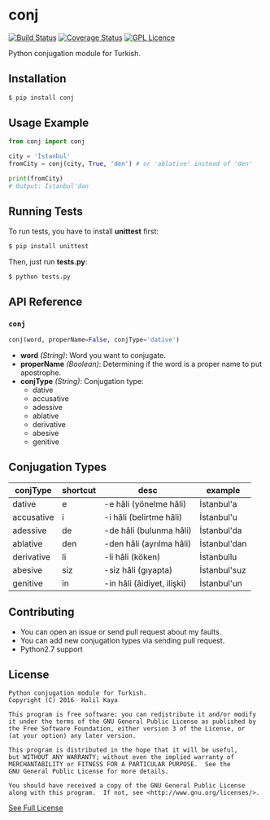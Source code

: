 # conj
[![Build Status](https://travis-ci.org/halilkaya/conj.svg?branch=master)](https://travis-ci.org/halilkaya/conj)
[![Coverage Status](https://coveralls.io/repos/github/halilkaya/conj/badge.svg?branch=master)](https://coveralls.io/github/halilkaya/conj?branch=master)
[![GPL Licence][licence-badge]](LICENSE)

Python conjugation module for Turkish.

## Installation
```sh
$ pip install conj
```

## Usage Example
```python
from conj import conj

city = 'İstanbul'
fromCity = conj(city, True, 'den') # or 'ablative' instead of 'den'

print(fromCity)
# Output: İstanbul'dan
```

## Running Tests
To run tests, you have to install **unittest** first:
```sh
$ pip install unittest
```
Then, just run **tests.py**:
```sh
$ python tests.py
```

## API Reference

### `conj`
```python
conj(word, properName=False, conjType='dative')
```

 - **word** *(String)*: Word you want to conjugate.
 - **properName** *(Boolean)*: Determining if the word is a proper name to put apostrophe.
 - **conjType** *(String)*: Conjugation type:
   - dative
   - accusative
   - adessive
   - ablative
   - derivative
   - abesive
   - genitive

## Conjugation Types
| conjType       | shortcut   | desc                       | example         |
| -------------- | ---------- | -------------------------- | --------------- |
| dative         | e          | -e hâli (yönelme hâli)     | İstanbul'a      |
| accusative     | i          | -i hâli (belirtme hâli)    | İstanbul'u      |
| adessive       | de         | -de hâli (bulunma hâli)    | İstanbul'da     |
| ablative       | den        | -den hâli (ayrılma hâli)   | İstanbul'dan    |
| derivative     | li         | -li hâli (köken)           | İstanbullu      |
| abesive        | siz        | -siz hâli (gıyapta)        | İstanbul'suz    |
| genitive       | in         | -in hâli (âidiyet, ilişki) | İstanbul'un     |

## Contributing
 - You can open an issue or send pull request about my faults.
 - You can add new conjugation types via sending pull request.
 - Python2.7 support

## License
```
Python conjugation module for Turkish.
Copyright (C) 2016  Halil Kaya

This program is free software: you can redistribute it and/or modify
it under the terms of the GNU General Public License as published by
the Free Software Foundation, either version 3 of the License, or
(at your option) any later version.

This program is distributed in the hope that it will be useful,
but WITHOUT ANY WARRANTY; without even the implied warranty of
MERCHANTABILITY or FITNESS FOR A PARTICULAR PURPOSE.  See the
GNU General Public License for more details.

You should have received a copy of the GNU General Public License
along with this program.  If not, see <http://www.gnu.org/licenses/>.
```
[See Full License](https://github.com/halilkaya/conj/blob/master/LICENSE)

[licence-badge]:http://img.shields.io/badge/licence-GPL-brightgreen.svg
